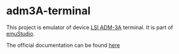 # adm3A-terminal

This project is emulator of device [LSI ADM-3A](http://en.wikipedia.org/wiki/ADM-3A) terminal.
It is part of [emuStudio](https://www.emustudio.net/).

The official documentation can be found [here](https://www.emustudio.net/docuser/mits_altair_8800/index/#terminal-code-adm3a-terminal-code)
